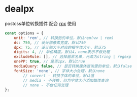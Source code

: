 # dealpx
postcss单位转换插件
配合 [rpx](https://github.com/jiankafei/rpx) 使用

```js
const options = {
	unit: 'rem', // 转换到的单位，默认rem(vw | rem)
	ds: 750, // 设计稿像素宽度，默认750
	dpx: 75, // 设计稿大小对应的根字体大小，默认75
	digits: 4, // 单位精度，默认4，none表示不做处理
	excludeRule: [], // 选择器黑名单，元素为string | regexp
	onePP: true, // 是否1px，默认true
	mediaQuery: false, // 是否转换媒体查询里的单位，默认false
	fontSize: 'none', // 字体大小处理，默认none
		// convert - 转换字体的单位，默认值
		// media - 不转换，但为字体大小添加媒体查询
		// none - 不做任何处理
};
```
